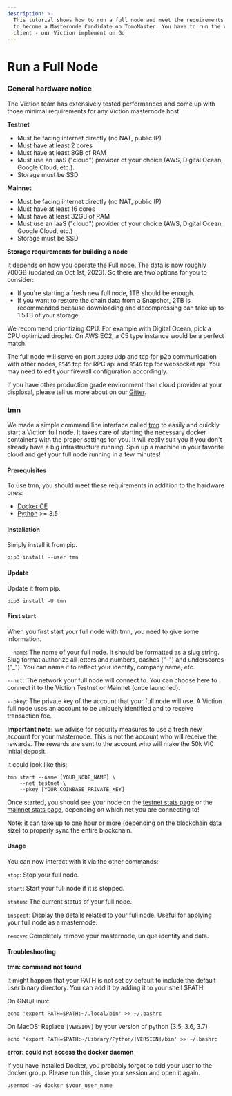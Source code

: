 ```yaml
---
description: >-
  This tutorial shows how to run a full node and meet the requirements to apply
  to become a Masternode Candidate on TomoMaster. You have to run the Viction
  client - our Viction implement on Go
---
```


# Run a Full Node

### General hardware notice <a href="#general-hardware-notice" id="general-hardware-notice"></a>

The Viction team has extensively tested performances and come up with those minimal requirements for any Viction masternode host.

**Testnet**

* Must be facing internet directly (no NAT, public IP)
* Must have at least 2 cores
* Must have at least 8GB of RAM
* Must use an IaaS ("cloud") provider of your choice (AWS, Digital Ocean, Google Cloud, etc.).
* Storage must be SSD

**Mainnet**

* Must be facing internet directly (no NAT, public IP)
* Must have at least 16 cores
* Must have at least 32GB of RAM
* Must use an IaaS ("cloud") provider of your choice (AWS, Digital Ocean, Google Cloud, etc.)
* Storage must be SSD

**Storage requirements for building a node**

It depends on how you operate the Full node. The data is now roughly 700GB (updated on Oct 1st, 2023). So there are two options for you to consider:

* If you're starting a fresh new full node, 1TB should be enough.
* If you want to restore the chain data from a Snapshot, 2TB is recommended because downloading and decompressing can take up to 1.5TB of your storage.

We recommend prioritizing CPU. For example with Digital Ocean, pick a CPU optimized droplet. On AWS EC2, a C5 type instance would be a perfect match.

The full node will serve on port `30303` udp and tcp for p2p communication with other nodes, `8545` tcp for RPC api and `8546` tcp for websocket api. You may need to edit your firewall configuration accordingly.

If you have other production grade environment than cloud provider at your displosal, please tell us more about on our [Gitter](https://gitter.im/Viction).

### tmn <a href="#tmn" id="tmn"></a>

We made a simple command line interface called [tmn](https://github.com/Viction/masternode) to easily and quickly start a Viction full node. It takes care of starting the necessary docker containers with the proper settings for you. It will really suit you if you don't already have a big infrastructure running. Spin up a machine in your favorite cloud and get your full node running in a few minutes!

#### Prerequisites <a href="#prerequisites" id="prerequisites"></a>

To use tmn, you should meet these requirements in addition to the hardware ones:

* [Docker CE](https://docs.docker.com/install/)
* [Python](https://docs.python-guide.org/starting/install3/linux/) >= 3.5

#### Installation <a href="#installation" id="installation"></a>

Simply install it from pip.

```
pip3 install --user tmn
```

#### Update <a href="#update" id="update"></a>

Update it from pip.

```
pip3 install -U tmn
```

#### First start <a href="#first-start" id="first-start"></a>

When you first start your full node with tmn, you need to give some information.

`--name`: The name of your full node. It should be formatted as a slug string. Slug format authorize all letters and numbers, dashes ("-") and underscores ("\_"). You can name it to reflect your identity, company name, etc.

`--net`: The network your full node will connect to. You can choose here to connect it to the Viction Testnet or Mainnet (once launched).

`--pkey`: The private key of the account that your full node will use. A Viction full node uses an account to be uniquely identified and to receive transaction fee.

**Important note:** we advise for security measures to use a fresh new account for your masternode. This is not the account who will receive the rewards. The rewards are sent to the account who will make the 50k VIC initial deposit.

It could look like this:

```
tmn start --name [YOUR_NODE_NAME] \
    --net testnet \
    --pkey [YOUR_COINBASE_PRIVATE_KEY]
```

Once started, you should see your node on the [testnet stats page](https://stats.testnet.Viction.com/) or the [mainnet stats page](https://stats.Viction.com/), depending on which net you are connecting to!

Note: it can take up to one hour or more (depending on the blockchain data size) to properly sync the entire blockchain.

#### Usage <a href="#usage" id="usage"></a>

You can now interact with it via the other commands:

`stop`: Stop your full node.

`start`: Start your full node if it is stopped.

`status`: The current status of your full node.

`inspect`: Display the details related to your full node. Useful for applying your full node as a masternode.

`remove`: Completely remove your masternode, unique identity and data.

#### Troubleshooting <a href="#troubleshooting" id="troubleshooting"></a>

**tmn: command not found**

It might happen that your PATH is not set by default to include the default user binary directory. You can add it by adding it to your shell $PATH:

On GNU/Linux:

```
echo 'export PATH=$PATH:~/.local/bin' >> ~/.bashrc
```

On MacOS: Replace `[VERSION]` by your version of python (3.5, 3.6, 3.7)

```
echo 'export PATH=$PATH:~/Library/Python/[VERSION]/bin' >> ~/.bashrc
```

**error: could not access the docker daemon**

If you have installed Docker, you probably forgot to add your user to the docker group. Please run this, close your session and open it again.

```
usermod -aG docker $your_user_name
```
